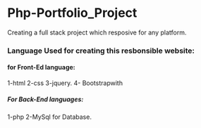 # Php-Portfolio_Project
Creating a full stack project which resposive for any platform.
### Language Used for creating this resbonsible website:
#### for Front-Ed language:
1-html
2-css
3-jquery.
4- Bootstrapwith 
##### For Back-End languages:
1-php 
2-MySql for Database.
